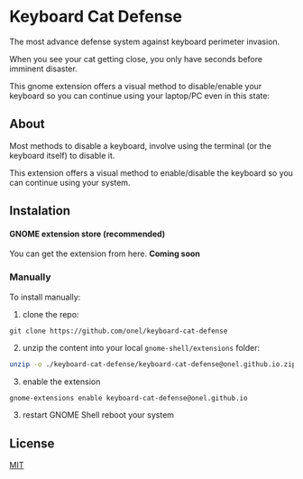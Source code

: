 # Keyboard Cat Defense

The most advance defense system against keyboard perimeter invasion.

When you see your cat getting close, you only have seconds before imminent disaster.

This gnome extension offers a visual method to disable/enable your keyboard so you can continue using your laptop/PC even in this state:



## About

Most methods to disable a keyboard, involve using the terminal (or the keyboard itself) to disable it.

This extension offers a visual method to enable/disable the keyboard so you can continue using your system.



## Instalation

#### GNOME extension store (recommended)

You can get the extension from here. **Coming soon**

### Manually

To install manually:

1. clone the repo:

```
git clone https://github.com/onel/keyboard-cat-defense
```

2.  unzip the content into your local `gnome-shell/extensions` folder:

```sh
unzip -o ./keyboard-cat-defense/keyboard-cat-defense@onel.github.io.zip -d ~/.local/share/gnome-shell/extensions/keyboard-cat-defense@onel.github.io
```

3. enable the extension

```sh
gnome-extensions enable keyboard-cat-defense@onel.github.io
```

3. restart GNOME Shell reboot your system

## License

[MIT](./LICENSE)
